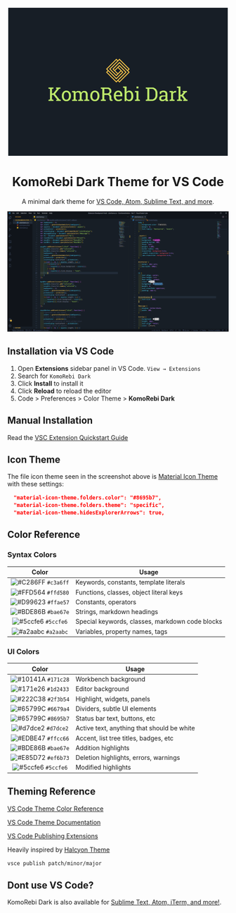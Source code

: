 <p align="center">
  <img alt="KomoRebi Dark Logo" src="https://github.com/ChubsB/KomoRebi-Dark/blob/master/images/logo.png" width="500" />
</p>
<h1 align="center">
  KomoRebi Dark Theme for VS Code
</h1>
<p align="center">
  A minimal dark theme for <a href="https://halcyon-theme.netlify.com/">VS Code, Atom, Sublime Text, and more</a>.
</p>

![demo](https://github.com/ChubsB/KomoRebi-Dark/blob/master/images/Demo.png)

## Installation via VS Code

1. Open **Extensions** sidebar panel in VS Code. `View → Extensions`
2. Search for `KomoRebi Dark`
3. Click **Install** to install it
4. Click **Reload** to reload the editor
5. Code > Preferences > Color Theme > **KomoRebi Dark**

## Manual Installation

Read the [VSC Extension Quickstart Guide](https://github.com/ChubsB/KomoRebi-Dark/blob/master/vsc-extension-quickstart.md)

## Icon Theme

The file icon theme seen in the screenshot above is [Material Icon Theme](https://marketplace.visualstudio.com/items?itemName=PKief.material-icon-theme) with these settings:

```json
  "material-icon-theme.folders.color": "#8695b7",
  "material-icon-theme.folders.theme": "specific",
  "material-icon-theme.hidesExplorerArrows": true,
```

## Color Reference

### Syntax Colors

|                               Color                                | Usage                                           |
| :----------------------------------------------------------------: | ----------------------------------------------- |
| ![#C286FF](https://via.placeholder.com/10/c3a6ff?text=+) `#c3a6ff` | Keywords, constants, template literals          |
| ![#FFD564](https://via.placeholder.com/10/ffd580?text=+) `#ffd580` | Functions, classes, object literal keys         |
| ![#D99623](https://via.placeholder.com/10/ffae57?text=+) `#ffae57` | Constants, operators                            |
| ![#BDE86B](https://via.placeholder.com/10/bae67e?text=+) `#bae67e` | Strings, markdown headings                      |
| ![#5ccfe6](https://via.placeholder.com/10/5ccfe6?text=+) `#5ccfe6` | Special keywords, classes, markdown code blocks |
| ![#a2aabc](https://via.placeholder.com/10/a2aabc?text=+) `#a2aabc` | Variables, property names, tags                 |

### UI Colors

|                               Color                                | Usage                                      |
| :----------------------------------------------------------------: | ------------------------------------------ |
| ![#10141A](https://via.placeholder.com/10/171c28?text=+) `#171c28` | Workbench background                       |
| ![#171e26](https://via.placeholder.com/10/1d2433?text=+) `#1d2433` | Editor background                          |
| ![#222C38](https://via.placeholder.com/10/2f3b54?text=+) `#2f3b54` | Highlight, widgets, panels                 |
| ![#65799C](https://via.placeholder.com/10/6679a4?text=+) `#6679a4` | Dividers, subtle UI elements               |
| ![#65799C](https://via.placeholder.com/10/8695b7?text=+) `#8695b7` | Status bar text, buttons, etc              |
| ![#d7dce2](https://via.placeholder.com/10/d7dce2?text=+) `#d7dce2` | Active text, anything that should be white |
| ![#EDBE47](https://via.placeholder.com/10/ffcc66?text=+) `#ffcc66` | Accent, list tree titles, badges, etc      |
| ![#BDE86B](https://via.placeholder.com/10/bae67e?text=+) `#bae67e` | Addition highlights                        |
| ![#E85D72](https://via.placeholder.com/10/ef6b73?text=+) `#ef6b73` | Deletion highlights, errors, warnings      |
| ![#5ccfe6](https://via.placeholder.com/10/5ccfe6?text=+) `#5ccfe6` | Modified highlights                        |

## Theming Reference

[VS Code Theme Color Reference](https://code.visualstudio.com/docs/getstarted/theme-color-reference)

[VS Code Theme Documentation](https://code.visualstudio.com/docs/extensions/themes-snippets-colorizers)

[VS Code Publishing Extensions](https://code.visualstudio.com/docs/extensions/publish-extension)

Heavily inspired by [Halcyon Theme](https://github.com/bchiang7/halcyon-vscode)

```bash
vsce publish patch/minor/major
```

## Dont use VS Code?

KomoRebi Dark is also available for [Sublime Text, Atom, iTerm, and more!](https://halcyon-theme.netlify.com/).
